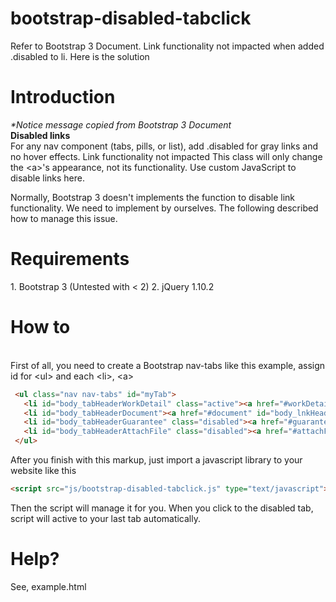 bootstrap-disabled-tabclick
===========================

Refer to Bootstrap 3 Document. Link functionality not impacted when added .disabled to li. Here is the solution

<h1>Introduction</h1>

<i>*Notice message copied from Bootstrap 3 Document</i>
<br/>
<b>Disabled links</b>
<br/>
For any nav component (tabs, pills, or list), add .disabled for gray links and no hover effects.
Link functionality not impacted
This class will only change the &lt;a&gt;'s appearance, not its functionality. Use custom JavaScript to disable links here.

Normally, Bootstrap 3 doesn't implements the function to disable link functionality. We need to implement by ourselves. 
The following described how to manage this issue.

<h1>Requirements</h1>
1. Bootstrap 3 (Untested with < 2)
2. jQuery 1.10.2

<h1>How to</h1>
<br/>
First of all, you need to create a Bootstrap nav-tabs like this example, assign id for &lt;ul&gt; and each &lt;li&gt;, &lt;a&gt;

```html
 <ul class="nav nav-tabs" id="myTab">
   <li id="body_tabHeaderWorkDetail" class="active"><a href="#workDetail" id="body_lnkHeaderWorkDetail" data-toggle="tab">Work Detail</a></li>
   <li id="body_tabHeaderDocument"><a href="#document" id="body_lnkHeaderDocument" data-toggle="tab">Document</a></li>
   <li id="body_tabHeaderGuarantee" class="disabled"><a href="#guarantee" id="body_lnkHeaderGuarantee" data-toggle="tab">Guarantee</a></li>
   <li id="body_tabHeaderAttachFile" class="disabled"><a href="#attachFile" id="body_lnkHeaderAttachFile" data-toggle="tab">Attach File</a></li>
 </ul>
```

After you finish with this markup, just import a javascript library to your website like this

```html
<script src="js/bootstrap-disabled-tabclick.js" type="text/javascript"></script>
```

Then the script will manage it for you. When you click to the disabled tab, script will active to your last tab automatically.

<h1>Help?</h1>
See, example.html
